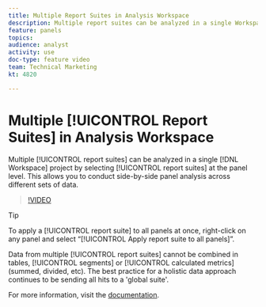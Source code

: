 ```yaml
---
title: Multiple Report Suites in Analysis Workspace
description: Multiple report suites can be analyzed in a single Workspace project by selecting suites at the panel level. This allows you to conduct side-by-side panel analysis across different sets of data.
feature: panels
topics: 
audience: analyst
activity: use
doc-type: feature video
team: Technical Marketing
kt: 4820

---
```


# Multiple [!UICONTROL Report Suites] in Analysis Workspace

Multiple [!UICONTROL report suites] can be analyzed in a single [!DNL Workspace] project by selecting [!UICONTROL report suites] at the panel level. This allows you to conduct side-by-side panel analysis across different sets of data.

>[!VIDEO](https://video.tv.adobe.com/v/32843/?quality=12)

>[!TIP]
>
> To apply a [!UICONTROL report suite] to all panels at once, right-click on any panel and select “[!UICONTROL Apply report suite to all panels]”.  

Data from multiple [!UICONTROL report suites] cannot be combined in tables, [!UICONTROL segments] or [!UICONTROL calculated metrics] (summed, divided, etc). The best practice for a holistic data approach continues to be sending all hits to a 'global suite'.

For more information, visit the [documentation](https://docs.adobe.com/content/help/en/analytics/analyze/analysis-workspace/build-workspace-project/multiple-report-suites.html).
